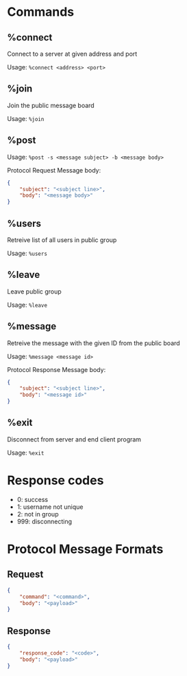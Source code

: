 # Commands

## %connect

Connect to a server at given address and port

Usage: `%connect <address> <port>`

## %join

Join the public message board

Usage: `%join`

## %post

Usage: `%post -s <message subject> -b <message body>`

Protocol Request Message body:

```json
{
    "subject": "<subject line>",
    "body": "<message body>"
}
```

## %users

Retreive list of all users in public group

Usage: `%users`

## %leave

Leave public group

Usage: `%leave`

## %message

Retreive the message with the given ID from the public board

Usage: `%message <message id>`

Protocol Response Message body:

```json
{
    "subject": "<subject line>",
    "body": "<message id>"
}
```

## %exit

Disconnect from server and end client program

Usage: `%exit`

# Response codes

- 0: success
- 1: username not unique
- 2: not in group
- 999: disconnecting

# Protocol Message Formats

## Request

```json
{
    "command": "<command>",
    "body": "<payload>"
}
```

## Response

```json
{
    "response_code": "<code>",
    "body": "<payload>"
}
```